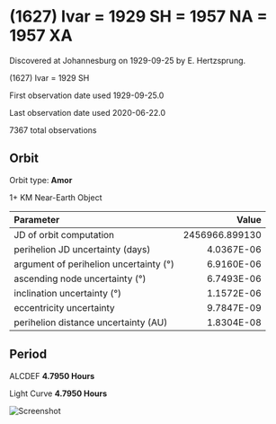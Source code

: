 # (1627) Ivar = 1929 SH = 1957 NA = 1957 XA

Discovered at Johannesburg on 1929-09-25 by E. Hertzsprung.

(1627) Ivar = 1929 SH

First observation date used	1929-09-25.0

Last observation date used	2020-06-22.0

7367 total observations

## Orbit

Orbit type: **Amor**

1+ KM Near-Earth Object

Parameter | Value
| :--- | ---:
JD of orbit computation		|	2456966.899130
perihelion JD uncertainty (days) |	4.0367E-06
argument of perihelion uncertainty (°) |	6.9160E-06
ascending node uncertainty (°)	|	6.7493E-06
inclination uncertainty (°)	|	1.1572E-06
eccentricity uncertainty	|	9.7847E-09
perihelion distance uncertainty (AU)  |	1.8304E-08

## Period
ALCDEF 		**4.7950  Hours**

Light Curve	**4.7950  Hours**

![Screenshot](https://github.com/renefiedel/MASTER-THESIS/blob/b6423479cec4b047d649aaefb979d2f6a51c4314/Project/Asteroids%20NEAs/1627%20Ivar/Output%20Ivar/phaseplot.png)
